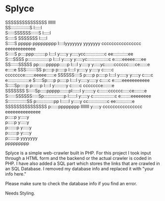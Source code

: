 # Splyce

                                                                                                           
                                                                                                           
   SSSSSSSSSSSSSSS                    lllllll                                                              
 SS:::::::::::::::S                   l:::::l                                                              
S:::::SSSSSS::::::S                   l:::::l                                                              
S:::::S     SSSSSSS                   l:::::l                                                              
S:::::S           ppppp   ppppppppp    l::::lyyyyyyy           yyyyyyy cccccccccccccccc    eeeeeeeeeeee    
S:::::S           p::::ppp:::::::::p   l::::l y:::::y         y:::::ycc:::::::::::::::c  ee::::::::::::ee  
 S::::SSSS        p:::::::::::::::::p  l::::l  y:::::y       y:::::yc:::::::::::::::::c e::::::eeeee:::::ee
  SS::::::SSSSS   pp::::::ppppp::::::p l::::l   y:::::y     y:::::yc:::::::cccccc:::::ce::::::e     e:::::e
    SSS::::::::SS  p:::::p     p:::::p l::::l    y:::::y   y:::::y c::::::c     ccccccce:::::::eeeee::::::e
       SSSSSS::::S p:::::p     p:::::p l::::l     y:::::y y:::::y  c:::::c             e:::::::::::::::::e 
            S:::::Sp:::::p     p:::::p l::::l      y:::::y:::::y   c:::::c             e::::::eeeeeeeeeee  
            S:::::Sp:::::p    p::::::p l::::l       y:::::::::y    c::::::c     ccccccce:::::::e           
SSSSSSS     S:::::Sp:::::ppppp:::::::pl::::::l       y:::::::y     c:::::::cccccc:::::ce::::::::e          
S::::::SSSSSS:::::Sp::::::::::::::::p l::::::l        y:::::y       c:::::::::::::::::c e::::::::eeeeeeee  
S:::::::::::::::SS p::::::::::::::pp  l::::::l       y:::::y         cc:::::::::::::::c  ee:::::::::::::e  
 SSSSSSSSSSSSSSS   p::::::pppppppp    llllllll      y:::::y            cccccccccccccccc    eeeeeeeeeeeeee  
                   p:::::p                         y:::::y                                                 
                   p:::::p                        y:::::y                                                  
                  p:::::::p                      y:::::y                                                   
                  p:::::::p                     y:::::y                                                    
                  p:::::::p                    yyyyyyy                                                     
                  ppppppppp                                                                                
                                                                                                           


Splyce is a simple web-crawler built in PHP. For this project I took input through a HTML form and the backend or the actual crawler is coded in PHP. I have also added a SQL part which stores the links that are crawled in an SQL Database. I removed my database info and replaced it with "your info here."

Please make sure to check the database info if you find an error. 

Needs Styling.
